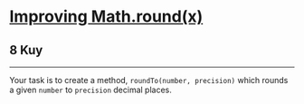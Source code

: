 <h1><a href="https://www.codewars.com/kata/56be025f9347a066c7000e4f">Improving Math.round(x)</a></h1>
<h2>8 Kuy</h2>
<hr>

<p>Your task is to create a method, <code>roundTo(number, precision)</code> which rounds a given <code>number</code> 
to <code>precision</code> decimal places.</p>

